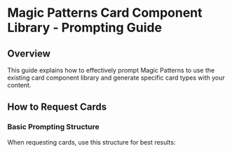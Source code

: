 # Magic Patterns Card Component Library - Prompting Guide
## Overview
This guide explains how to effectively prompt Magic Patterns to use the existing card component library and generate specific card types with your content.
## How to Request Cards
### Basic Prompting Structure
When requesting cards, use this structure for best results:
